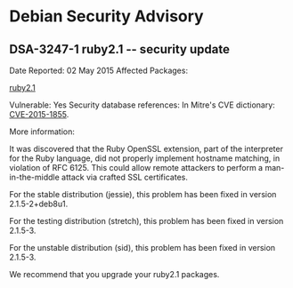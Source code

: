
Debian Security Advisory
========================


DSA-3247-1 ruby2.1 -- security update
-------------------------------------



Date Reported:
02 May 2015
Affected Packages:

[ruby2.1](https://packages.debian.org/src:ruby2.1)

Vulnerable:
Yes
Security database references:
In Mitre's CVE dictionary: [CVE-2015-1855](https://security-tracker.debian.org/tracker/CVE-2015-1855).  

More information:

It was discovered that the Ruby OpenSSL extension, part of the interpreter
for the Ruby language, did not properly implement hostname matching, in
violation of RFC 6125. This could allow remote attackers to perform a
man-in-the-middle attack via crafted SSL certificates.


For the stable distribution (jessie), this problem has been fixed in
version 2.1.5-2+deb8u1.


For the testing distribution (stretch), this problem has been fixed in
version 2.1.5-3.


For the unstable distribution (sid), this problem has been fixed in
version 2.1.5-3.


We recommend that you upgrade your ruby2.1 packages.






